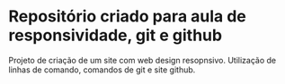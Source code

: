 <h1>Repositório criado para aula de responsividade, git e github </h1>
<p>Projeto de criação de um site com web design resopnsivo. Utilização de linhas de comando, comandos de git e site github.</p>